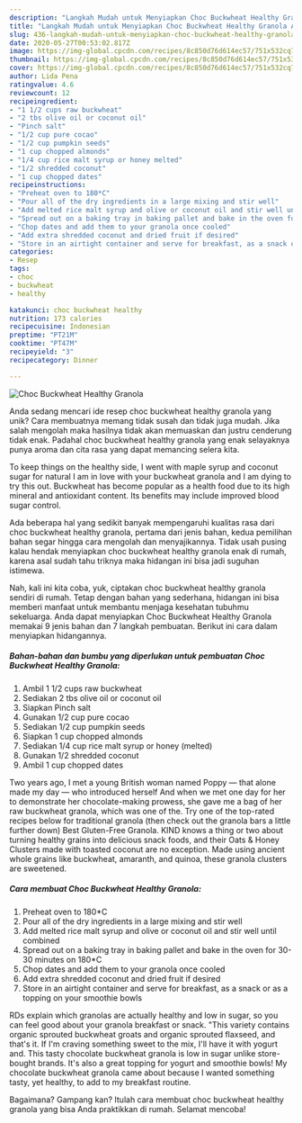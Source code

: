 ```yaml
---
description: "Langkah Mudah untuk Menyiapkan Choc Buckwheat Healthy Granola Anti Gagal"
title: "Langkah Mudah untuk Menyiapkan Choc Buckwheat Healthy Granola Anti Gagal"
slug: 436-langkah-mudah-untuk-menyiapkan-choc-buckwheat-healthy-granola-anti-gagal
date: 2020-05-27T00:53:02.817Z
image: https://img-global.cpcdn.com/recipes/8c850d76d614ec57/751x532cq70/choc-buckwheat-healthy-granola-recipe-main-photo.jpg
thumbnail: https://img-global.cpcdn.com/recipes/8c850d76d614ec57/751x532cq70/choc-buckwheat-healthy-granola-recipe-main-photo.jpg
cover: https://img-global.cpcdn.com/recipes/8c850d76d614ec57/751x532cq70/choc-buckwheat-healthy-granola-recipe-main-photo.jpg
author: Lida Pena
ratingvalue: 4.6
reviewcount: 12
recipeingredient:
- "1 1/2 cups raw buckwheat"
- "2 tbs olive oil or coconut oil"
- "Pinch salt"
- "1/2 cup pure cocao"
- "1/2 cup pumpkin seeds"
- "1 cup chopped almonds"
- "1/4 cup rice malt syrup or honey melted"
- "1/2 shredded coconut"
- "1 cup chopped dates"
recipeinstructions:
- "Preheat oven to 180*C"
- "Pour all of the dry ingredients in a large mixing and stir well"
- "Add melted rice malt syrup and olive or coconut oil and stir well until combined"
- "Spread out on a baking tray in baking pallet and bake in the oven for 30-30 minutes on 180*C"
- "Chop dates and add them to your granola once cooled"
- "Add extra shredded coconut and dried fruit if desired"
- "Store in an airtight container and serve for breakfast, as a snack or as a topping on your smoothie bowls"
categories:
- Resep
tags:
- choc
- buckwheat
- healthy

katakunci: choc buckwheat healthy 
nutrition: 173 calories
recipecuisine: Indonesian
preptime: "PT21M"
cooktime: "PT47M"
recipeyield: "3"
recipecategory: Dinner

---
```



![Choc Buckwheat Healthy Granola](https://img-global.cpcdn.com/recipes/8c850d76d614ec57/751x532cq70/choc-buckwheat-healthy-granola-recipe-main-photo.jpg)

Anda sedang mencari ide resep choc buckwheat healthy granola yang unik? Cara membuatnya memang tidak susah dan tidak juga mudah. Jika salah mengolah maka hasilnya tidak akan memuaskan dan justru cenderung tidak enak. Padahal choc buckwheat healthy granola yang enak selayaknya punya aroma dan cita rasa yang dapat memancing selera kita.

To keep things on the healthy side, I went with maple syrup and coconut sugar for natural I am in love with your buckwheat granola and I am dying to try this out. Buckwheat has become popular as a health food due to its high mineral and antioxidant content. Its benefits may include improved blood sugar control.

Ada beberapa hal yang sedikit banyak mempengaruhi kualitas rasa dari choc buckwheat healthy granola, pertama dari jenis bahan, kedua pemilihan bahan segar hingga cara mengolah dan menyajikannya. Tidak usah pusing kalau hendak menyiapkan choc buckwheat healthy granola enak di rumah, karena asal sudah tahu triknya maka hidangan ini bisa jadi suguhan istimewa.


Nah, kali ini kita coba, yuk, ciptakan choc buckwheat healthy granola sendiri di rumah. Tetap dengan bahan yang sederhana, hidangan ini bisa memberi manfaat untuk membantu menjaga kesehatan tubuhmu sekeluarga. Anda dapat menyiapkan Choc Buckwheat Healthy Granola memakai 9 jenis bahan dan 7 langkah pembuatan. Berikut ini cara dalam menyiapkan hidangannya.

<!--inarticleads1-->

##### Bahan-bahan dan bumbu yang diperlukan untuk pembuatan Choc Buckwheat Healthy Granola:

1. Ambil 1 1/2 cups raw buckwheat
1. Sediakan 2 tbs olive oil or coconut oil
1. Siapkan Pinch salt
1. Gunakan 1/2 cup pure cocao
1. Sediakan 1/2 cup pumpkin seeds
1. Siapkan 1 cup chopped almonds
1. Sediakan 1/4 cup rice malt syrup or honey (melted)
1. Gunakan 1/2 shredded coconut
1. Ambil 1 cup chopped dates


Two years ago, I met a young British woman named Poppy — that alone made my day — who introduced herself And when we met one day for her to demonstrate her chocolate-making prowess, she gave me a bag of her raw buckwheat granola, which was one of the. Try one of the top-rated recipes below for traditional granola (then check out the granola bars a little further down) Best Gluten-Free Granola. KIND knows a thing or two about turning healthy grains into delicious snack foods, and their Oats &amp; Honey Clusters made with toasted coconut are no exception. Made using ancient whole grains like buckwheat, amaranth, and quinoa, these granola clusters are sweetened. 

<!--inarticleads2-->

##### Cara membuat Choc Buckwheat Healthy Granola:

1. Preheat oven to 180*C
1. Pour all of the dry ingredients in a large mixing and stir well
1. Add melted rice malt syrup and olive or coconut oil and stir well until combined
1. Spread out on a baking tray in baking pallet and bake in the oven for 30-30 minutes on 180*C
1. Chop dates and add them to your granola once cooled
1. Add extra shredded coconut and dried fruit if desired
1. Store in an airtight container and serve for breakfast, as a snack or as a topping on your smoothie bowls


RDs explain which granolas are actually healthy and low in sugar, so you can feel good about your granola breakfast or snack. &#34;This variety contains organic sprouted buckwheat groats and organic sprouted flaxseed, and that&#39;s it. If I&#39;m craving something sweet to the mix, I&#39;ll have it with yogurt and. This tasty chocolate buckwheat granola is low in sugar unlike store-bought brands. It&#39;s also a great topping for yogurt and smoothie bowls! My chocolate buckwheat granola came about because I wanted something tasty, yet healthy, to add to my breakfast routine. 

Bagaimana? Gampang kan? Itulah cara membuat choc buckwheat healthy granola yang bisa Anda praktikkan di rumah. Selamat mencoba!
